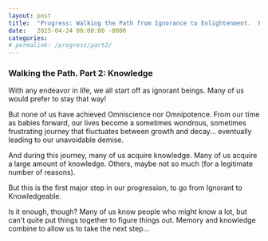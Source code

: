 ```yaml
---
layout: post
title:  "Progress: Walking the Path from Ignorance to Enlightenment.  Part 2"
date:   2025-04-24 00:00:00 -0000
categories: 
# permalink: /progress/part2/
---
```

### Walking the Path.  Part 2: Knowledge

With any endeavor in life, we all start off as ignorant beings.  Many of us would prefer to stay that way!

But none of us have achieved Omniscience nor Omnipotence.  From our time as babies forward, our lives become a sometimes wondrous, sometimes frustrating journey that fluctuates between growth and decay... eventually leading to our unavoidable demise.

And during this journey, many of us acquire knowledge.  Many of us acquire a large amount of knowledge.  Others, maybe not so much (for a legitimate number of reasons).

But this is the first major step in our progression, to go from Ignorant to Knowledgeable.

Is it enough, though?  Many of us know people who might know a lot, but can't quite put things together to figure things out.  Memory and knowledge combine to allow us to take the next step...